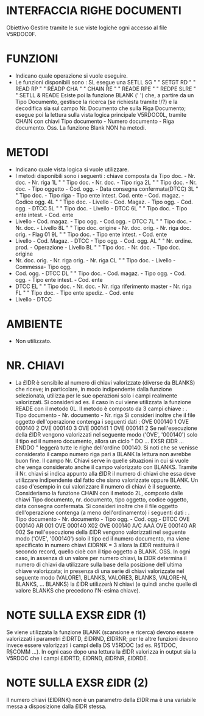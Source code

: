# INTERFACCIA RIGHE DOCUMENTI
Obiettivo
Gestire tramite le sue viste logiche ogni accesso al file V5RDOC0F.
# FUNZIONI
-    Indicano quale operazione si vuole eseguire.
-    Le funzioni disponibili sono : 
SL   esegue una SETLL
SG     "     "  SETGT
RD     "     "  READ
RP     "     "  READP
CHA    "     "  CHAIN
RE     "     "  READE
RPE    "     "  REDPE
SLRE   "     "  SETLL & READE
Esiste poi la funzione BLANK (' ') che, a partire da un Tipo
Documento, gestisce la ricerca (se richiesta tramite !/?) e la decodifica sia sul campo Nr. Documento che sulla Riga
Documento; esegue poi la lettura sulla vista logica principale V5RDOC0L, tramite CHAIN con chiavi Tipo documento -
Numero documento - Riga documento.
Oss. La funzione Blank NON ha metodi.
# METODI
-    Indicano quale vista logica si vuole utilizzare.
-    I metodi disponibili sono i seguenti : 
chiave composta da  Tipo doc. - Nr. doc. - Nr. riga
1L     "             "   Tipo doc. - Nr. doc. - Tipo riga
2L     "             "   Tipo doc. - Nr. doc. - Tipo oggetto -
Cod. ogg. - Data consegna confermata(DTCC)
3L     "             "   Tipo doc. - Tipo riga - Tipo ente intest.
Cod. ente - Cod. magaz. - Codice ogg.
4L     "             "   Tipo doc. - Livello - Cod. Magaz. -
Tipo ogg. - Cod. ogg. - DTCC
5L     "             "   Tipo doc. - Livello - DTCC
6L     "             "   Tipo doc. - Tipo ente intest. - Cod. ente
- Livello - Cod. magaz. - Tipo ogg. -
Cod.ogg. - DTCC
7L     "             "   Tipo doc. - Nr. doc. - Livello
8L     "             "   Tipo doc. origine - Nr. doc. orig. - Nr.
riga doc. orig. - Flag 01
9L     "             "   Tipo doc. - Tipo ente intest. - Cod. ente
- Livello - Cod. Magaz. - DTCC - Tipo ogg. - Cod. ogg.
AL     "             "   Nr. ordine. prod. - Operazione - Livello
BL     "             "   Tipo doc. - Nr. doc. - Tipo doc. origine
- Nr. doc. orig. - Nr. riga orig. - Nr.
riga
CL     "             "   Tipo doc. - Livello - Commessa- Tipo ogg.
- Cod. ogg. - DTCC
DL     "             "   Tipo doc. - Cod. magaz. - Tipo ogg. -
Cod. ogg. - Tipo ente intest. - Cod. ente
- DTCC
EL     "             "   Tipo doc. - Nr. doc. - Nr. riga riferimento master - Nr. riga
FL     "             "   Tipo doc. - Tipo ente spediz. - Cod. ente
- Livello - DTCC
# AMBIENTE
-    Non utilizzato.
# NR. CHIAVI
-    La £IDR è sensibile al numero di chiavi valorizzate (diverse da
BLANKS) che riceve; in particolare, in modo indipendente dalla funzione selezionata, utilizza per le sue operazioni
solo i campi realmente valorizzati. Si consideri ad es. il caso in cui viene utilizzata la funzione READE con il
metodo 0L. Il metodo è composto da 3 campi chiave : 
. Tipo documento - Nr. documento - Nr. riga
Si consideri inoltre che il file oggetto dell'operazione contenga i seguenti dati : 
OVE            000140         1
OVE            000140         2
OVE            000140         3
OVE            000141         1
OVE            000141         2
Se nell'esecuzione della £IDR vengono valorizzati nel seguente modo ('OVE', '000140') solo il tipo ed il numero
documento, allora un ciclo " DO ... EXSR £IDR ... ENDDO " leggerà tutte le righe dell'ordine 000140. Si noti che se
venisse considerato il campo numero riga pari a BLANK la lettura non avrebbe buon fine.
Il campo Nr. Chiavi serve in quelle situazioni in cui si vuole che venga considerato anche il campo valorizzato con
BLANKS. Tramite il Nr. chiavi si indica appunto alla £IDR il numero di chiavi che essa deve utilizzare indipendente
dal fatto che siano valorizzate oppure BLANK.
Un caso d'esempio in cui valorizzare il numero di chiavi è il seguente.
Consideriamo la funzione CHAIN con il metodo 2L, composto dalle chiavi Tipo documento, nr. documento, tipo oggetto,
codice oggetto, data consegna confermata. Si consideri inoltre che il file oggetto dell'operazione contenga (a meno
dell'ordinamento) i seguenti dati : 
. Tipo documento - Nr. documento - Tipo ogg. - Cod. ogg.- DTCC
OVE            000140              AR        001
OVE            000140                        X02
OVE            000140              A/C       AAA
OVE            000140              AR        002
Se nell'esecuzione della £IDR vengono valorizzati nel seguente modo ('OVE', '000140') solo il tipo ed il numero
documento, ma viene specificato in numero chiavi £IDRNK = 3 allora la £IDR restituirà il secondo record, quello cioè
con il tipo oggetto a
BLANK.
OSS. In ogni caso, in assenza di un valore per numero chiavi, la £IDR determina il numero di chiavi da utilizzare
sulla base della posizione dell'ultima chiave valorizzata; in presenza di una serie di chiavi valorizzate nel seguente
modo (VALORE1, BLANKS, VALORE3,
BLANKS, VALORE-N, BLANKS, ... BLANKS) la £IDR utilizzerà N chiavi (e quindi anche quelle di valore BLANKS che
precedono l'N-esima chiave).
# NOTE SULLA EXSR £IDR (1)
Se viene utilizzata la funzione BLANK (scansione e ricerca) devono essere valorizzati i parametri £IDRTD, £IDRND,
£IDRNR; per le altre funzioni devono invece essere valorizzati i campi della DS
V5RDOC (ad es. R§TDOC, R§COMM ...). In ogni caso dopo una lettura la £IDR valorizza in output sia la V5RDOC che i
campi £IDRTD, £IDRND, £IDRNR, £IDRDE.
# NOTE SULLA EXSR £IDR (2)
Il numero chiavi (£IDRNK) non è un parametro della £IDR ma è una variabile messa a disposizione dalla £IDR stessa.

